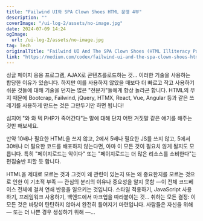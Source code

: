 ```yaml
---
title: "Failwind UI와 SPA Clown Shoes HTML 문맹 4부"
description: ""
coverImage: "/ui-log-2/assets/no-image.jpg"
date: 2024-07-09 14:24
ogImage: 
  url: /ui-log-2/assets/no-image.jpg
tag: Tech
originalTitle: "Failwind UI And The SPA Clown Shoes (HTML Illiteracy Part 4)"
link: "https://medium.com/codex/failwind-ui-and-the-spa-clown-shoes-html-illiteracy-part-4-6af61f164530"
---
```



싱글 페이지 응용 프로그램, AJAX로 콘텐츠를로드하는 것... 이러한 기술을 사용하는 합당한 이유가 있습니다. 하지만 이를 사용하지 않았을 때보다 더 빠르고 작고 사용하기 쉬운 것들에 대해 기술을 던지는 많은 "전문가"들에게 항상 놀라곤 합니다. HTML의 무지 때문에 Bootcrap, Failwind, jQuery, HTMX, React, Vue, Angular 등과 같은 쓰레기를 사용하게 만드는 것은 그만두기만 하면 됩니다!

심지어 "와 와 텍 PHP가 죽어간다"는 말에 대해 단지 어떤 거짓말 같은 얘기를 해주는 것만 해보세요.

만약 10배나 필요한 HTML을 쓰지 않고, 2에서 5배나 필요한 JS를 쓰지 않고, 5에서 30배나 더 필요한 코드를 배포하지 않는다면, 아마 이 모든 것이 필요치 않게 될지도 모릅니다. 특히 "페이지로드는 악이다" 또는 "페이지로드는 더 많은 리소스를 소비한다"는 편집술반 피할 듯 합니다.

HTML을 제대로 모르는 것과 그것이 왜 관련이 있는지 또는 왜 중요한지를 모르는 것으로 인한 이 기초적 부족 — 관심의 분리의 이유나 중요성을 알지 못함 —이 전체 코드베이스 전체에 걸쳐 연쇄 반응을 일으키는 것입니다. 스타일 적용하기, JavaScript 사용하기, 프레임워크 사용하기, 백엔드에서 마크업을 따라붙이는 것... 취하는 모든 결정: 이 모든 것은 바탕이 탄탄하지 않아서 완전히 틀어지기 마련입니다. 사람들은 자신을 위해 — 또는 더 나쁜 경우 생성하기 위해 —...